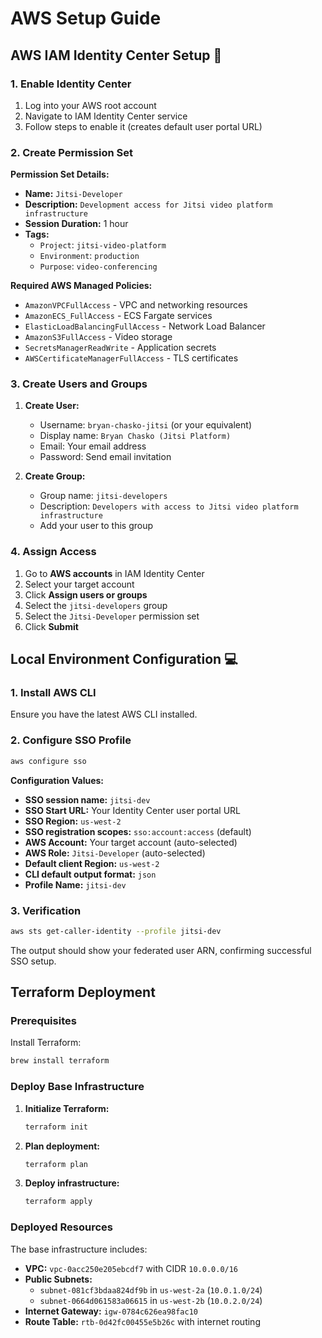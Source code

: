 # AWS Setup Guide

## AWS IAM Identity Center Setup 🔑

### 1. Enable Identity Center
1. Log into your AWS root account
2. Navigate to IAM Identity Center service
3. Follow steps to enable it (creates default user portal URL)

### 2. Create Permission Set

**Permission Set Details:**
- **Name:** `Jitsi-Developer`
- **Description:** `Development access for Jitsi video platform infrastructure`
- **Session Duration:** 1 hour
- **Tags:**
  - `Project`: `jitsi-video-platform`
  - `Environment`: `production`
  - `Purpose`: `video-conferencing`

**Required AWS Managed Policies:**
- `AmazonVPCFullAccess` - VPC and networking resources
- `AmazonECS_FullAccess` - ECS Fargate services  
- `ElasticLoadBalancingFullAccess` - Network Load Balancer
- `AmazonS3FullAccess` - Video storage
- `SecretsManagerReadWrite` - Application secrets
- `AWSCertificateManagerFullAccess` - TLS certificates

### 3. Create Users and Groups
1. **Create User:**
   - Username: `bryan-chasko-jitsi` (or your equivalent)
   - Display name: `Bryan Chasko (Jitsi Platform)`
   - Email: Your email address
   - Password: Send email invitation

2. **Create Group:**
   - Group name: `jitsi-developers`
   - Description: `Developers with access to Jitsi video platform infrastructure`
   - Add your user to this group

### 4. Assign Access
1. Go to **AWS accounts** in IAM Identity Center
2. Select your target account
3. Click **Assign users or groups**
4. Select the `jitsi-developers` group
5. Select the `Jitsi-Developer` permission set
6. Click **Submit**

## Local Environment Configuration 💻

### 1. Install AWS CLI
Ensure you have the latest AWS CLI installed.

### 2. Configure SSO Profile
```bash
aws configure sso
```

**Configuration Values:**
- **SSO session name:** `jitsi-dev`
- **SSO Start URL:** Your Identity Center user portal URL
- **SSO Region:** `us-west-2`
- **SSO registration scopes:** `sso:account:access` (default)
- **AWS Account:** Your target account (auto-selected)
- **AWS Role:** `Jitsi-Developer` (auto-selected)
- **Default client Region:** `us-west-2`
- **CLI default output format:** `json`
- **Profile Name:** `jitsi-dev`

### 3. Verification
```bash
aws sts get-caller-identity --profile jitsi-dev
```

The output should show your federated user ARN, confirming successful SSO setup.

## Terraform Deployment

### Prerequisites
Install Terraform:
```bash
brew install terraform
```

### Deploy Base Infrastructure

1. **Initialize Terraform:**
   ```bash
   terraform init
   ```

2. **Plan deployment:**
   ```bash
   terraform plan
   ```

3. **Deploy infrastructure:**
   ```bash
   terraform apply
   ```

### Deployed Resources
The base infrastructure includes:
- **VPC:** `vpc-0acc250e205ebcdf7` with CIDR `10.0.0.0/16`
- **Public Subnets:** 
  - `subnet-081cf3bdaa824df9b` in `us-west-2a` (`10.0.1.0/24`)
  - `subnet-0664d061583a06615` in `us-west-2b` (`10.0.2.0/24`)
- **Internet Gateway:** `igw-0784c626ea98fac10`
- **Route Table:** `rtb-0d42fc00455e5b26c` with internet routing